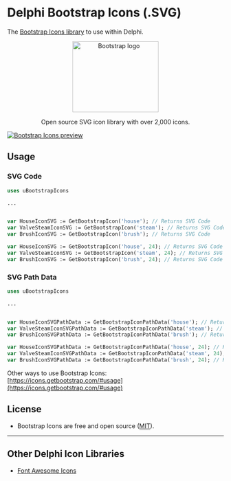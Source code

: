 # Delphi Bootstrap Icons (.SVG)

The [Bootstrap Icons library](https://icons.getbootstrap.com/) to use within Delphi.

<p align="center">
  <a href="https://v5.getbootstrap.com/">
    <img src="https://v5.getbootstrap.com/docs/5.0/assets/brand/bootstrap-logo-shadow.png" alt="Bootstrap logo" width="200" height="165">
  </a>
</p>
<p align="center">
  Open source SVG icon library with over 2,000 icons.
</p>

[![Bootstrap Icons preview](https://github.com/twbs/icons/blob/main/.github/preview.png)](https://icons.getbootstrap.com)


## Usage

### SVG Code

```pascal
uses uBootstrapIcons

...


var HouseIconSVG := GetBootstrapIcon('house'); // Returns SVG Code
var ValveSteamIconSVG := GetBootstrapIcon('steam'); // Returns SVG Code
var BrushIconSVG := GetBootstrapIcon('brush'); // Returns SVG Code

var HouseIconSVG := GetBootstrapIcon('house', 24); // Returns SVG Code with Width/Height set to 24
var ValveSteamIconSVG := GetBootstrapIcon('steam', 24); // Returns SVG Code with Width/Height set to 24
var BrushIconSVG := GetBootstrapIcon('brush', 24); // Returns SVG Code with Width/Height set to 24
```

### SVG Path Data

```pascal
uses uBootstrapIcons

...


var HouseIconSVGPathData := GetBootstrapIconPathData('house'); // Returns SVG Path Data Text
var ValveSteamIconSVGPathData := GetBootstrapIconPathData('steam'); // Returns SVG Path Data Text
var BrushIconSVGPathData := GetBootstrapIconPathData('brush'); // Returns SVG Path Data Text

var HouseIconSVGPathData := GetBootstrapIconPathData('house', 24); // Returns SVG Path Data Text with Width/Height set to 24
var ValveSteamIconSVGPathData := GetBootstrapIconPathData('steam', 24); // Returns SVG Path Data Text with Width/Height set to 24
var BrushIconSVGPathData := GetBootstrapIconPathData('brush', 24); // Returns SVG Path Data Text with Width/Height set to 24
```

Other ways to use Bootstrap Icons: [https://icons.getbootstrap.com/#usage](https://icons.getbootstrap.com/#usage)

## License

- Bootstrap Icons are free and open source ([MIT](https://github.com/twbs/icons/blob/main/LICENSE.md)).

---

## Other Delphi Icon Libraries
- [Font Awesome Icons](https://github.com/shaunroselt/Delphi-Font-Awesome-Icons)
